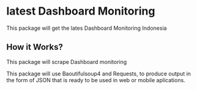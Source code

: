 # latest Dashboard Monitoring
This package will get the lates Dashboard Monitoring Indonesia

## How it Works?
This package will scrape Dashboard monitoring

This package will use Baoutifulsoup4 and Requests, to produce output in the form of JSON that is ready to be used in web or mobile aplications.